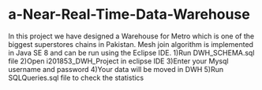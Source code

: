 # a-Near-Real-Time-Data-Warehouse
In this project we have designed a Warehouse for Metro which is one of the biggest superstores chains in Pakistan. Mesh join algorithm is implemented in Java SE 8 and can be run using the Eclipse IDE.
1)Run DWH_SCHEMA.sql file
2)Open i201853_DWH_Project in eclipse IDE
3)Enter your Mysql username and password
4)Your data will be moved in DWH 
5)Run SQLQueries.sql file to check the statistics
